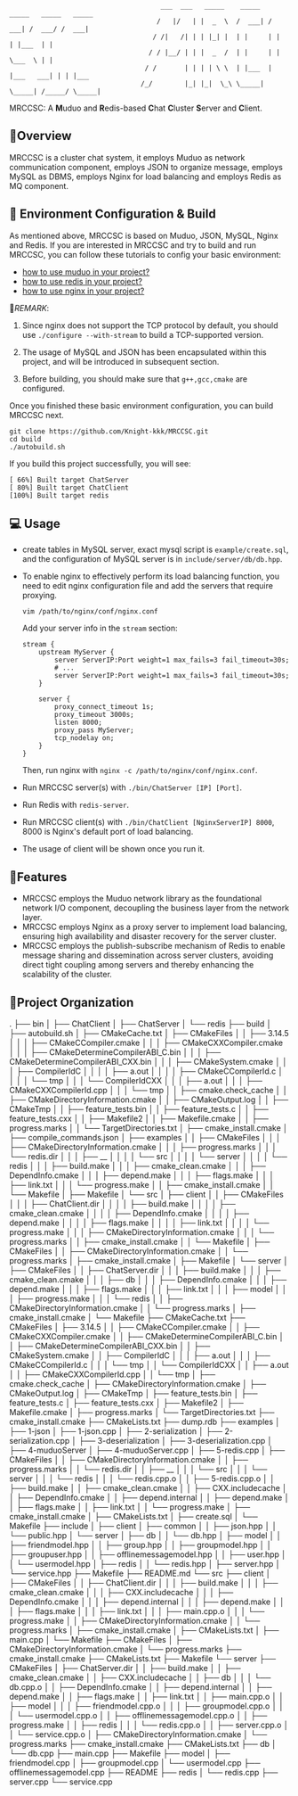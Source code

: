                                           ___  ___   _____    _____   _____   _____   _____ 
                                         /   |/   | |  _  \  /  ___| /  ___| /  ___/ /  ___| 
                                        / /|   /| | | |_| |  | |     | |     | |___  | |     
                                       / / |__/ | | |  _  /  | |     | |     \___  \ | |     
                                      / /       | | | | \ \  | |___  | |___   ___| | | |___  
                                     /_/        |_| |_|  \_\ \_____| \_____| /_____/ \_____| 
MRCCSC: A **M**uduo and **R**edis-based **C**hat **C**luster **S**erver and **C**lient.

## :memo:Overview
  MRCCSC is a cluster chat system, it employs Muduo as network communication component, employs JSON to organize message,  employs MySQL as DBMS, employs Nginx for load balancing and employs Redis as MQ component.

## :hammer: Environment Configuration & Build
  As mentioned above, MRCCSC is based on Muduo, JSON, MySQL, Nginx and Redis. If you are interested in MRCCSC and try to build and run MRCCSC, you can follow these tutorials to config your basic environment:
  - [how to use muduo in your project?](https://github.com/chenshuo/muduo-tutorial)
  - [how to use redis in your project?](https://github.com/redis/hiredis.git)
  - [how to use nginx in your project?](https://nginx.org/en/docs/)

  📌*REMARK*:
  1. Since nginx does not support the TCP protocol by default, you should use `./configure --with-stream` to build a TCP-supported version.
    
  2. The usage of MySQL and JSON has been encapsulated within this project, and will be introduced in subsequent section.

  3. Before building, you should make sure that `g++,gcc,cmake` are configured.

  Once you finished these basic environment configuration, you can build MRCCSC next.
  ```shell
  git clone https://github.com/Knight-kkk/MRCCSC.git
  cd build
  ./autobuild.sh
  ```
  If you build this project successfully, you will see:
  ```shell
  [ 66%] Built target ChatServer
  [ 80%] Built target ChatClient
  [100%] Built target redis
  ```

## 💻 Usage
- create tables in MySQL server, exact mysql script is `example/create.sql`, and the configuration of MySQL server is in `include/server/db/db.hpp`.
- To enable nginx to effectively perform its load balancing function, you need to edit nginx configuration file and add the servers that require proxying.
  ```shell
  vim /path/to/nginx/conf/nginx.conf
  ```
  Add your server info in the `stream` section:
  ```
  stream {
      upstream MyServer {
          server ServerIP:Port weight=1 max_fails=3 fail_timeout=30s;
          # ...
          server ServerIP:Port weight=1 max_fails=3 fail_timeout=30s;
      }
      
      server {
          proxy_connect_timeout 1s;
          proxy_timeout 3000s;
          listen 8000;
          proxy_pass MyServer;
          tcp_nodelay on;
      }
  }
  ```
  Then, run nginx with `nginx -c /path/to/nginx/conf/nginx.conf`.

- Run MRCCSC server(s) with `./bin/ChatServer [IP] [Port]`.
- Run Redis with `redis-server`.
- Run MRCCSC client(s) with `./bin/ChatClient [NginxServerIP] 8000`, 8000 is Nginx's default port of load balancing.
- The usage of client will be shown once you run it.

## :art:Features
  - MRCCSC employs the Muduo network library as the foundational network I/O component, decoupling the business layer from the network layer.
  - MRCCSC employs Nginx as a proxy server to implement load balancing, ensuring high availability and disaster recovery for the server cluster.
  - MRCCSC employs the publish-subscribe mechanism of Redis to enable message sharing and dissemination across server clusters, avoiding direct tight coupling among servers and thereby enhancing the scalability of the cluster.

## 📁Project Organization
  .
  ├── bin
  │   ├── ChatClient
  │   ├── ChatServer
  │   └── redis
  ├── build
  │   ├── autobuild.sh
  │   ├── CMakeCache.txt
  │   ├── CMakeFiles
  │   │   ├── 3.14.5
  │   │   │   ├── CMakeCCompiler.cmake
  │   │   │   ├── CMakeCXXCompiler.cmake
  │   │   │   ├── CMakeDetermineCompilerABI_C.bin
  │   │   │   ├── CMakeDetermineCompilerABI_CXX.bin
  │   │   │   ├── CMakeSystem.cmake
  │   │   │   ├── CompilerIdC
  │   │   │   │   ├── a.out
  │   │   │   │   ├── CMakeCCompilerId.c
  │   │   │   │   └── tmp
  │   │   │   └── CompilerIdCXX
  │   │   │       ├── a.out
  │   │   │       ├── CMakeCXXCompilerId.cpp
  │   │   │       └── tmp
  │   │   ├── cmake.check_cache
  │   │   ├── CMakeDirectoryInformation.cmake
  │   │   ├── CMakeOutput.log
  │   │   ├── CMakeTmp
  │   │   ├── feature_tests.bin
  │   │   ├── feature_tests.c
  │   │   ├── feature_tests.cxx
  │   │   ├── Makefile2
  │   │   ├── Makefile.cmake
  │   │   ├── progress.marks
  │   │   └── TargetDirectories.txt
  │   ├── cmake_install.cmake
  │   ├── compile_commands.json
  │   ├── examples
  │   │   ├── CMakeFiles
  │   │   │   ├── CMakeDirectoryInformation.cmake
  │   │   │   ├── progress.marks
  │   │   │   └── redis.dir
  │   │   │       ├── __
  │   │   │       │   └── src
  │   │   │       │       └── server
  │   │   │       │           └── redis
  │   │   │       ├── build.make
  │   │   │       ├── cmake_clean.cmake
  │   │   │       ├── DependInfo.cmake
  │   │   │       ├── depend.make
  │   │   │       ├── flags.make
  │   │   │       ├── link.txt
  │   │   │       └── progress.make
  │   │   ├── cmake_install.cmake
  │   │   └── Makefile
  │   ├── Makefile
  │   └── src
  │       ├── client
  │       │   ├── CMakeFiles
  │       │   │   ├── ChatClient.dir
  │       │   │   │   ├── build.make
  │       │   │   │   ├── cmake_clean.cmake
  │       │   │   │   ├── DependInfo.cmake
  │       │   │   │   ├── depend.make
  │       │   │   │   ├── flags.make
  │       │   │   │   ├── link.txt
  │       │   │   │   └── progress.make
  │       │   │   ├── CMakeDirectoryInformation.cmake
  │       │   │   └── progress.marks
  │       │   ├── cmake_install.cmake
  │       │   └── Makefile
  │       ├── CMakeFiles
  │       │   ├── CMakeDirectoryInformation.cmake
  │       │   └── progress.marks
  │       ├── cmake_install.cmake
  │       ├── Makefile
  │       └── server
  │           ├── CMakeFiles
  │           │   ├── ChatServer.dir
  │           │   │   ├── build.make
  │           │   │   ├── cmake_clean.cmake
  │           │   │   ├── db
  │           │   │   ├── DependInfo.cmake
  │           │   │   ├── depend.make
  │           │   │   ├── flags.make
  │           │   │   ├── link.txt
  │           │   │   ├── model
  │           │   │   ├── progress.make
  │           │   │   └── redis
  │           │   ├── CMakeDirectoryInformation.cmake
  │           │   └── progress.marks
  │           ├── cmake_install.cmake
  │           └── Makefile
  ├── CMakeCache.txt
  ├── CMakeFiles
  │   ├── 3.14.5
  │   │   ├── CMakeCCompiler.cmake
  │   │   ├── CMakeCXXCompiler.cmake
  │   │   ├── CMakeDetermineCompilerABI_C.bin
  │   │   ├── CMakeDetermineCompilerABI_CXX.bin
  │   │   ├── CMakeSystem.cmake
  │   │   ├── CompilerIdC
  │   │   │   ├── a.out
  │   │   │   ├── CMakeCCompilerId.c
  │   │   │   └── tmp
  │   │   └── CompilerIdCXX
  │   │       ├── a.out
  │   │       ├── CMakeCXXCompilerId.cpp
  │   │       └── tmp
  │   ├── cmake.check_cache
  │   ├── CMakeDirectoryInformation.cmake
  │   ├── CMakeOutput.log
  │   ├── CMakeTmp
  │   ├── feature_tests.bin
  │   ├── feature_tests.c
  │   ├── feature_tests.cxx
  │   ├── Makefile2
  │   ├── Makefile.cmake
  │   ├── progress.marks
  │   └── TargetDirectories.txt
  ├── cmake_install.cmake
  ├── CMakeLists.txt
  ├── dump.rdb
  ├── examples
  │   ├── 1-json
  │   ├── 1-json.cpp
  │   ├── 2-serialization
  │   ├── 2-serialization.cpp
  │   ├── 3-deserialization
  │   ├── 3-deserialization.cpp
  │   ├── 4-muduoServer
  │   ├── 4-muduoServer.cpp
  │   ├── 5-redis.cpp
  │   ├── CMakeFiles
  │   │   ├── CMakeDirectoryInformation.cmake
  │   │   ├── progress.marks
  │   │   └── redis.dir
  │   │       ├── __
  │   │       │   └── src
  │   │       │       └── server
  │   │       │           └── redis
  │   │       │               └── redis.cpp.o
  │   │       ├── 5-redis.cpp.o
  │   │       ├── build.make
  │   │       ├── cmake_clean.cmake
  │   │       ├── CXX.includecache
  │   │       ├── DependInfo.cmake
  │   │       ├── depend.internal
  │   │       ├── depend.make
  │   │       ├── flags.make
  │   │       ├── link.txt
  │   │       └── progress.make
  │   ├── cmake_install.cmake
  │   ├── CMakeLists.txt
  │   ├── create.sql
  │   └── Makefile
  ├── include
  │   ├── client
  │   ├── common
  │   │   ├── json.hpp
  │   │   └── public.hpp
  │   └── server
  │       ├── db
  │       │   └── db.hpp
  │       ├── model
  │       │   ├── friendmodel.hpp
  │       │   ├── group.hpp
  │       │   ├── groupmodel.hpp
  │       │   ├── groupuser.hpp
  │       │   ├── offlinemessagemodel.hpp
  │       │   ├── user.hpp
  │       │   └── usermodel.hpp
  │       ├── redis
  │       │   └── redis.hpp
  │       ├── server.hpp
  │       └── service.hpp
  ├── Makefile
  ├── README.md
  └── src
      ├── client
      │   ├── CMakeFiles
      │   │   ├── ChatClient.dir
      │   │   │   ├── build.make
      │   │   │   ├── cmake_clean.cmake
      │   │   │   ├── CXX.includecache
      │   │   │   ├── DependInfo.cmake
      │   │   │   ├── depend.internal
      │   │   │   ├── depend.make
      │   │   │   ├── flags.make
      │   │   │   ├── link.txt
      │   │   │   ├── main.cpp.o
      │   │   │   └── progress.make
      │   │   ├── CMakeDirectoryInformation.cmake
      │   │   └── progress.marks
      │   ├── cmake_install.cmake
      │   ├── CMakeLists.txt
      │   ├── main.cpp
      │   └── Makefile
      ├── CMakeFiles
      │   ├── CMakeDirectoryInformation.cmake
      │   └── progress.marks
      ├── cmake_install.cmake
      ├── CMakeLists.txt
      ├── Makefile
      └── server
          ├── CMakeFiles
          │   ├── ChatServer.dir
          │   │   ├── build.make
          │   │   ├── cmake_clean.cmake
          │   │   ├── CXX.includecache
          │   │   ├── db
          │   │   │   └── db.cpp.o
          │   │   ├── DependInfo.cmake
          │   │   ├── depend.internal
          │   │   ├── depend.make
          │   │   ├── flags.make
          │   │   ├── link.txt
          │   │   ├── main.cpp.o
          │   │   ├── model
          │   │   │   ├── friendmodel.cpp.o
          │   │   │   ├── groupmodel.cpp.o
          │   │   │   └── usermodel.cpp.o
          │   │   ├── offlinemessagemodel.cpp.o
          │   │   ├── progress.make
          │   │   ├── redis
          │   │   │   └── redis.cpp.o
          │   │   ├── server.cpp.o
          │   │   └── service.cpp.o
          │   ├── CMakeDirectoryInformation.cmake
          │   └── progress.marks
          ├── cmake_install.cmake
          ├── CMakeLists.txt
          ├── db
          │   └── db.cpp
          ├── main.cpp
          ├── Makefile
          ├── model
          │   ├── friendmodel.cpp
          │   ├── groupmodel.cpp
          │   └── usermodel.cpp
          ├── offlinemessagemodel.cpp
          ├── README
          ├── redis
          │   └── redis.cpp
          ├── server.cpp
          └── service.cpp

